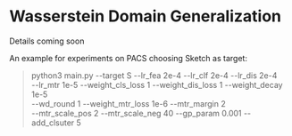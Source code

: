 # Wasserstein Domain Generalization
Details coming soon


An example for experiments on PACS choosing Sketch as target:

  > python3 main.py --target S --lr_fea 2e-4 --lr_clf 2e-4 --lr_dis 2e-4 \
  >        --lr_mtr 1e-5 --weight_cls_loss 1 --weight_dis_loss 1 --weight_decay 1e-5 \
  >        --wd_round 1 --weight_mtr_loss 1e-6 --mtr_margin 2 \
  >        --mtr_scale_pos 2 --mtr_scale_neg 40 --gp_param 0.001 --add_clsuter 5
        
